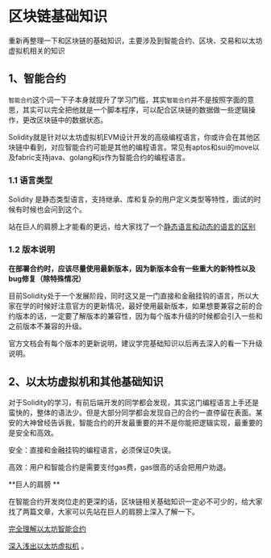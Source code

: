 # 区块链基础知识

重新再整理一下和区块链的基础知识，主要涉及到智能合约、区块、交易和以太坊虚拟机相关的知识

## 1、智能合约

`智能合约`这个词一下子本身就提升了学习门槛，其实`智能合约`并不是按照字面的意思，其实可以完全把他就是一个脚本程序，可以配合区块链的数据做一些逻辑操作，更改区块链中的数据状态。

Solidity就是针对以太坊虚拟机EVM设计开发的高级编程语言，你或许会在其他区块链中看到，对应智能合约可能是其他的编程语言。常见有aptos和sui的move以及fabric支持java、golang和js作为智能合约的编程语言。



### 1.1 语言类型

Solidity 是静态类型语言，支持继承、库和复杂的用户定义类型等特性，面试的时候有时候也会问到这个。

站在巨人的肩膀上才能看的更远，给大家找了一个[静态语言和动态的语言的区别](https://blog.csdn.net/lvhui321/article/details/124007394)



### 1.2 版本说明

**在部署合约时，应该尽量使用最新版本，因为新版本会有一些重大的新特性以及bug修复（除特殊情况）**

目前Solidity处于一个发展阶段，同时这又是一门直接和金融挂钩的语言，所以大家在学的时候好注意官方的更新情况，最好使用最新版本，如果想要兼容之前的合约版本的话，一定要了解版本的兼容性，因为每个版本升级的时候都会引入一些和之前版本不兼容的升级。

官方文档会有每个版本的更新说明，建议学完基础知识以后再去深入的看一下升级说明。



## 2、以太坊虚拟机和其他基础知识

对于Solidity的学习，有前后端开发的同学都会发现，其实这门编程语言上手还是蛮快的，整体的语法少。但是大部分同学都会发现自己的合约一直停留在表面。某安的大神曾经告诉我，智能合约的开发最重要的并不是你能把逻辑实现，最重要的是安全和高效。

安全：直接和金融挂钩的编程语言，必须保证0失误。

高效：用户和智能合约是需要支付gas费，gas很高的话会把用户劝退。



**巨人的肩膀 ** 

在智能合约开发岗位走的更深的话，区块链相关基础知识一定必不可少的，给大家找了两篇文章，大家可以先站在巨人的肩膀上深入了解一下。

 [完全理解以太坊智能合约](https://learnblockchain.cn/2018/01/04/understanding-smart-contracts/) 

[深入浅出以太坊虚拟机](https://learnblockchain.cn/2019/04/09/easy-evm/) 。



